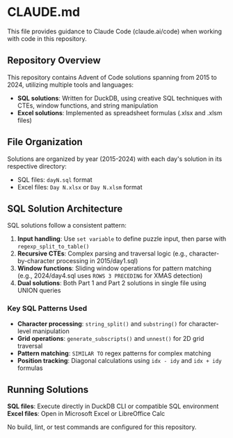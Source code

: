 # CLAUDE.md

This file provides guidance to Claude Code (claude.ai/code) when working with code in this repository.

## Repository Overview

This repository contains Advent of Code solutions spanning from 2015 to 2024, utilizing multiple tools and languages:
- **SQL solutions**: Written for DuckDB, using creative SQL techniques with CTEs, window functions, and string manipulation
- **Excel solutions**: Implemented as spreadsheet formulas (.xlsx and .xlsm files)

## File Organization

Solutions are organized by year (2015-2024) with each day's solution in its respective directory:
- SQL files: `dayN.sql` format
- Excel files: `Day N.xlsx` or `Day N.xlsm` format

## SQL Solution Architecture

SQL solutions follow a consistent pattern:
1. **Input handling**: Use `set variable` to define puzzle input, then parse with `regexp_split_to_table()`
2. **Recursive CTEs**: Complex parsing and traversal logic (e.g., character-by-character processing in 2015/day1.sql)
3. **Window functions**: Sliding window operations for pattern matching (e.g., 2024/day4.sql uses `ROWS 3 PRECEDING` for XMAS detection)
4. **Dual solutions**: Both Part 1 and Part 2 solutions in single file using UNION queries

### Key SQL Patterns Used

- **Character processing**: `string_split()` and `substring()` for character-level manipulation  
- **Grid operations**: `generate_subscripts()` and `unnest()` for 2D grid traversal
- **Pattern matching**: `SIMILAR TO` regex patterns for complex matching
- **Position tracking**: Diagonal calculations using `idx - idy` and `idx + idy` formulas

## Running Solutions

**SQL files**: Execute directly in DuckDB CLI or compatible SQL environment
**Excel files**: Open in Microsoft Excel or LibreOffice Calc

No build, lint, or test commands are configured for this repository.